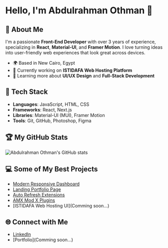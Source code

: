# Hello, I'm Abdulrahman Othman 👋

## 🚀 About Me
I'm a passionate **Front-End Developer** with over 3 years of experience, specializing in **React**, **Material-UI**, and **Framer Motion**. I love turning ideas into user-friendly web experiences that look great across devices.

- 🌍 Based in New Cairo, Egypt
- 🔭 Currently working on **ISTIDAFA Web Hosting Platform**
- 🌱 Learning more about **UI/UX Design** and **Full-Stack Development**

## 🔧 Tech Stack
- **Languages**: JavaScript, HTML, CSS
- **Frameworks**: React, Next.js
- **Libraries**: Material-UI (MUI), Framer Motion
- **Tools**: Git, GitHub, Photoshop, Figma

## 🏆 My GitHub Stats
![Abdulrahman Othman's GitHub stats](https://github-readme-stats.vercel.app/api?username=abdulrahman-othman&show_icons=true&theme=radical)

## 💻 Some of My Best Projects
- [Modern Responsive Dashboard](https://github.com/Supremache/front-end/tree/main/app/modern-responsive-dashboard)
- [Landing Portfolio Page](https://github.com/Supremache/front-end/tree/main/app/landing-portfolio-page)
- [Auto Refresh Extensions](https://github.com/Supremache/chrome-extensions/tree/main/Task%20Checker)
- [AMX Mod X Plugins](https://github.com/Supremache/amxmodx-plugins)
- [ISTIDAFA Web Hosting UI](Comming soon...)

## 🌐 Connect with Me
- [LinkedIn](https://linkedin.com/in/abdulrahman-othman-5a4a1331a)
- [Portfolio](Comming soon...)
